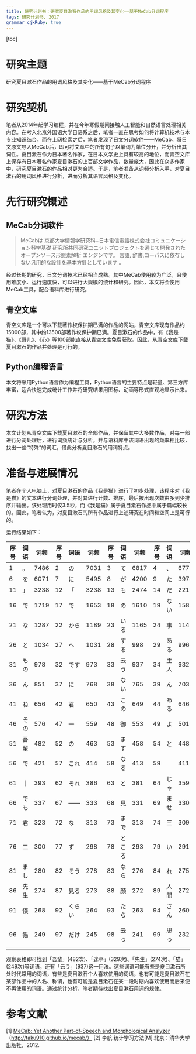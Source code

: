 ```yaml
---
title: 研究计划书：研究夏目漱石作品的用词风格及其变化——基于MeCab分词程序
tags: 研究计划书, 2017
grammar_cjkRuby: true
---
```


[toc]

# 研究主题
研究夏目漱石作品的用词风格及其变化——基于MeCab分词程序

# 研究契机
笔者从2014年起学习编程，并在今年寒假期间接触人工智能和自然语言处理相关内容。在考入北京外国语大学日语系之后，笔者一直在思考如何将计算机技术与本专业知识结合，而在上网检索之后，笔者发现了日文分词软件——MeCab。将日文原文导入MeCab后，即可将文章中的所有句子以单词为单位分开，并分析出其词性。夏目漱石作为日本著名作家，在日本文学史上具有较高的地位，而青空文库上保存有日本著名作家夏目漱石的上百部文学作品，数量庞大，因此在众多作家中，研究夏目漱石的作品相对更为合适。于是，笔者准备从词频分析入手，对夏目漱石的用词风格进行分析，进而分析其语言风格及变化。

# 先行研究概述
## MeCab分词软件
> MeCabは 京都大学情報学研究科−日本電信電話株式会社コミュニケーション科学基礎 研究所共同研究ユニットプロジェクトを通じて開発されたオープンソース形態素解析 エンジンです。 言語, 辞書,コーパスに依存しない汎用的な設計を基本方針としています 。

经过长期的研究，日文分词技术已经相当成熟。其中MeCab使用较为广泛，且使用难度小、运行速度快，可以进行大规模的统计和研究。因此，本文将会使用MeCab工具，配合语料库进行研究。

## 青空文库

青空文库是一个可以下载著作权保护期已满的作品的网站，青空文库现有作品约15000部，其中约13500部著作权保护期已满。夏目漱石的作品中，有《我是猫》、《哥儿》、《心》等100部能直接从青空文库免费获取。因此，从青空文库下载夏目漱石的作品并处理是可行的。

## Python编程语言

本文将采用Python语言作为编程工具，Python语言的主要特点是轻量、第三方库丰富，适合快速完成统计工作并将研究结果用图标、动画等形式直观地显示出来。

# 研究方法

本文计划从青空文库下载夏目漱石的全部作品，并保留其中大多数作品，对每一部进行分词处理后，进行词频统计与分析，并与语料库中该词语出现的频率相比较，找出一些“特殊”的词汇，借此分析夏目漱石的用词特点。

# 准备与进展情况

笔者在个人电脑上，对夏目漱石的作品《我是猫》进行了初步处理，该程序对《我是猫》的文本进行分词处理，并对其进行计数、排序，最后按出现次数由多到少排序并输出。该处理用时仅3.5秒，而《我是猫》属于夏目漱石作品中属于篇幅较长的。因此，笔者认为，对夏目漱石的所有作品进行上述研究在时间和空间上是可行的。

运行结果如下：

|序号|词语|词频|序号|词语|词频|序号|词语|词频|序号|词语|词频|序号|词语|词频|
|---|---|---|---|---|---|---|---|---|---|---|---|---|---|---|
|1|。|7486|2|の|7031|3|て|6817|4|、|6773|5|は|6424|
|6|を|6071|7|に|5495|8|が|4200|9|た|3974|10|と|3547|
|11|」|3238|12|「|3238|13|も|2474|14|だ|2212|15|し|2053|
|16|で|1719|17|で|1653|18|の|1610|19|ない|1587|20|か|1529|
|21|な|1287|22|から|1189|23|いる|1165|24|事|1145|25|が|1138|
|26|と|1034|27|へ|1031|28|する|998|29|ある|996|30|う|980|
|31|もの|978|32|です|973|33|云う|937|34|主人|932|35|から|851|
|36|ん|851|37|に|768|38|ない|765|39|ん|703|40|よう|669|
|41|ね|656|42|君|650|43|この|649|44|ある|646|45|ば|584|
|46|その|576|47|一|559|48|御|553|49|よ|501|50|何|499|
|51|吾輩|482|52|の|463|53|ます|458|54|と|448|55|…|433|
|56|で|421|57|これ|414|58|なる|413|59|　|411|60|なっ|404|
|61|｜|393|62|それ|386|63|と|381|64|じゃ|359|65|人|355|
|66|でも|337|67|――|333|68|見|331|69|ませ|330|70|迷亭|329|
|71|君|323|72|な|313|73|まで|313|74|三|309|75|さ|302|
|76|二|300|77|ず|298|78|ところ|293|79|い|291|80|時|284|
|81|まし|280|82|そう|278|83|なら|276|84|れ|275|85|ぬ|275|
|86|先生|274|87|見る|273|88|顔|272|89|人間|272|90|だろ|270|
|91|僕|268|92|くらい|264|93|たら|263|94|さん|260|95|方|257|
|96|猫|249|97|だけ|245|98|云っ|241|99|思っ|232|100|ばかり|231|

观察表格即可找到「吾輩」(482次)、「迷亭」(329次)、「先生」(274次)、「猫」(249次)等词语，还有「云う」(937)这一用法。这些词语可能有些是夏目漱石所处时代常用的词语，有些是夏目漱石个人喜欢使用的词语，也有可能是夏目漱石在某部作品中的人名、称谓，也有可能是夏目漱石在某一段时期内喜欢使用而后来便不再使用的词语。通过统计分析，笔者期待找出夏目漱石用词的规律。


# 参考文献

[1] [MeCab: Yet Another Part-of-Speech and Morphological Analyzer][3]
（http://taku910.github.io/mecab/）
[2] 李航.统计学习方法[M].北京：清华大学出版社，2012.


  [3]: http://taku910.github.io/mecab/